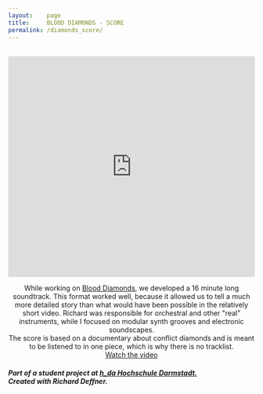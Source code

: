 ```yaml
---
layout:    page
title:     BLOOD DIAMONDS - SCORE
permalink: /diamonds_score/
---
```

<div align="center">
<br>

<iframe width="100%" height="450" scrolling="no" frameborder="no" src="https://w.soundcloud.com/player/?url=https%3A//api.soundcloud.com/tracks/310160595&amp;auto_play=false&amp;hide_related=false&amp;show_comments=true&amp;show_user=true&amp;show_reposts=false&amp;visual=true"></iframe>

<br>
<p>While working on <a href="/diamonds">Blood Diamonds</a>, we developed a 16 minute long soundtrack. This format worked well, because it allowed us to tell a much more detailed story than what would have been possible in the relatively short video.
Richard was responsible for orchestral and other "real" instruments, while I focused on modular synth grooves and electronic soundscapes. <br>
The score is based on a documentary about conflict diamonds and is meant to be listened to in one piece, which is why there is no tracklist.
<br>
<a href="/diamonds">Watch the video</a>

<h5 align="left"> Part of a student project at <a href="https://www.h-da.de/"> h_da Hochschule Darmstadt. </a> <br> Created with Richard Deffner. <br>
</h5> 
